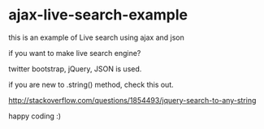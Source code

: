 ajax-live-search-example
========================

this is an example of Live search using ajax and json

if you want to make live search engine? <br/>

twitter bootstrap, jQuery, JSON is used. <br>

if you are new to .string() method, check this out. <br>

http://stackoverflow.com/questions/1854493/jquery-search-to-any-string<br>

happy coding :)
